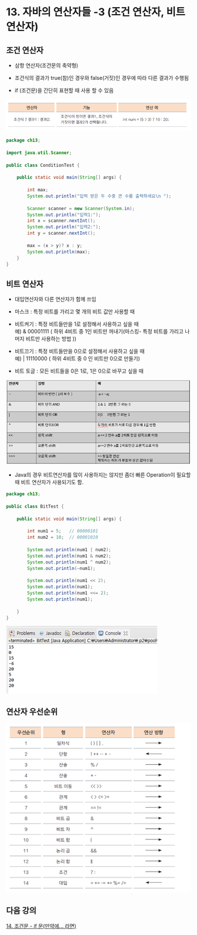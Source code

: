 # 13. 자바의 연산자들 -3 (조건 연산자, 비트 연산자)

## 조건 연산자

- 삼항 연산자(조건문의 축약형)

- 조건식의 결과가 true(참)인 경우와 false(거짓)인 경우에 따라 다른 결과가 수행됨 

- if (조건문)을 간단히 표현할 때 사용 할 수 있음


![conditionop](./img/conditionop.png)

```java
package ch13;

import java.util.Scanner;

public class ConditionTest {

	public static void main(String[] args) {

		int max;
		System.out.println("입력 받은 두 수중 큰 수를 출력하세요\n ");
		
		Scanner scanner = new Scanner(System.in);
		System.out.println("입력1:");
		int x = scanner.nextInt();
		System.out.println("입력2:");
		int y = scanner.nextInt();
		
		max = (x > y)? x : y;
		System.out.println(max);
	}
}
```


## 비트 연산자

- 대입연산자와 다른 연산자가 함께 쓰임

- 마스크 : 특정 비트를 가리고 몇 개의 비트 값만 사용할 때

- 비트켜기 : 특정 비트들만을 1로 설정해서 사용하고 싶을 때<br>
      예)  & 00001111 ( 하위 4비트 중 1인 비트만 꺼내기(마스킹- 특정 비트를 가리고 나머지 비트만 사용하는 방법 ))

- 비트끄기 : 특정 비트들만을 0으로 설정해서 사용하고 싶을 때<br>
      예)  | 11110000 ( 하위 4비트 중 0 인 비트만 0으로 만들기)

- 비트 토글 :  모든 비트들을 0은 1로, 1은 0으로 바꾸고 싶을 때

![bit](./img/bit.PNG)

- Java의 경우 비트연산자를 많이 사용하지는 않지만 좀더 빠른 Operation이 필요할때 비트 연산자가 사용되기도 함.

```java
package ch13;

public class BitTest {

	public static void main(String[] args) {

		int num1 = 5;  	// 00000101
		int num2 = 10; 	// 00001010
				
		System.out.println(num1 | num2);
		System.out.println(num1 & num2);
		System.out.println(num1 ^ num2);
		System.out.println(~num1);
		
		System.out.println(num1 << 2);
		System.out.println(num1);
		System.out.println(num1 <<= 2);
		System.out.println(num1);
		
	}
}
```
![bita](./img/bita.PNG)

## 연산자 우선순위

![priority](./img/priority.png)

## 다음 강의
[14. 조건문 - if 문(만약에... 라면)](https://gitlab.com/easyspubjava/javacoursework/-/blob/master/Chapter1/01-14/README.md)
